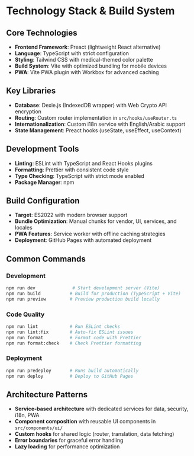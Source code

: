 # Technology Stack & Build System

## Core Technologies
- **Frontend Framework**: Preact (lightweight React alternative)
- **Language**: TypeScript with strict configuration
- **Styling**: Tailwind CSS with medical-themed color palette
- **Build System**: Vite with optimized bundling for mobile devices
- **PWA**: Vite PWA plugin with Workbox for advanced caching

## Key Libraries
- **Database**: Dexie.js (IndexedDB wrapper) with Web Crypto API encryption
- **Routing**: Custom router implementation in `src/hooks/useRouter.ts`
- **Internationalization**: Custom i18n service with English/Arabic support
- **State Management**: Preact hooks (useState, useEffect, useContext)

## Development Tools
- **Linting**: ESLint with TypeScript and React Hooks plugins
- **Formatting**: Prettier with consistent code style
- **Type Checking**: TypeScript with strict mode enabled
- **Package Manager**: npm

## Build Configuration
- **Target**: ES2022 with modern browser support
- **Bundle Optimization**: Manual chunks for vendor, UI, services, and locales
- **PWA Features**: Service worker with offline caching strategies
- **Deployment**: GitHub Pages with automated deployment

## Common Commands

### Development
```bash
npm run dev              # Start development server (Vite)
npm run build           # Build for production (TypeScript + Vite)
npm run preview         # Preview production build locally
```

### Code Quality
```bash
npm run lint            # Run ESLint checks
npm run lint:fix        # Auto-fix ESLint issues
npm run format          # Format code with Prettier
npm run format:check    # Check Prettier formatting
```

### Deployment
```bash
npm run predeploy       # Runs build automatically
npm run deploy          # Deploy to GitHub Pages
```

## Architecture Patterns
- **Service-based architecture** with dedicated services for data, security, i18n, PWA
- **Component composition** with reusable UI components in `src/components/ui/`
- **Custom hooks** for shared logic (router, translation, data fetching)
- **Error boundaries** for graceful error handling
- **Lazy loading** for performance optimization